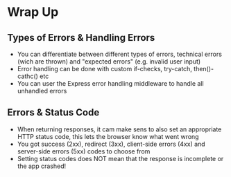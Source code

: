 # Wrap Up

## Types of Errors & Handling Errors

- You can differentiate between different types of errors, technical errors (wich are thrown) and "expected errors" (e.g. invalid user input)
- Error handling can be done with custom if-checks, try-catch, then()-cathc() etc
- You can user the Express error handling middleware to handle all unhandled errors

## Errors & Status Code

- When returning responses, it cam make sens to also set an appropriate HTTP status code, this lets the browser know what went wrong
- You got success (2xx), redirect (3xx), client-side errors (4xx) and server-side errors (5xx) codes to choose from
- Setting status codes does NOT mean that the response is incomplete or the app crashed!
